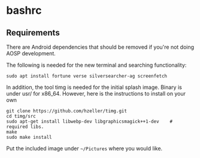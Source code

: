 # bashrc


## Requirements

There are Android dependencies that should be removed if you're not doing AOSP development.

The following is needed for the new terminal and searching functionality:
```
sudo apt install fortune verse silversearcher-ag screenfetch
```
In addition, the tool timg is needed for the initial splash image. Binary is under usr/ for x86_64. However, here is the instructions to install on your own
```
git clone https://github.com/hzeller/timg.git
cd timg/src
sudo apt-get install libwebp-dev libgraphicsmagick++1-dev    # required libs.
make
sudo make install
```

Put the included image under `~/Pictures` where you would like.
